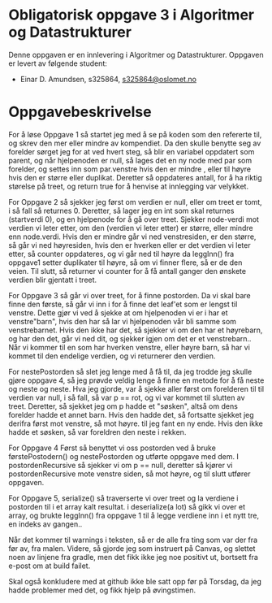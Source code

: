 # Obligatorisk oppgave 3 i Algoritmer og Datastrukturer

Denne oppgaven er en innlevering i Algoritmer og Datastrukturer. 
Oppgaven er levert av følgende student:
* Einar D. Amundsen, s325864, s325864@oslomet.no


# Oppgavebeskrivelse

For å løse Oppgave 1 så startet jeg med å se på koden som den refererte til, og skrev den mer eller mindre av kompendiet.
Da den skulle benytte seg av forelder sørget jeg for at ved hvert steg, så blir en variabel oppdatert som parent, og når hjelpenoden er null, 
så lages det en ny node med par som forelder, og settes inn som par.venstre hvis den er mindre , eller til høyre hvis den er større eller duplikat.
Deretter så oppdateres antall, for å ha riktig størelse på treet, og return true for å henvise at innlegging var velykket.

For Oppgave 2 så sjekker jeg først om verdien er null, eller om treet er tomt, i så fall så returnes 0.
Deretter, så lager jeg en int som skal returnes (startverdi 0), og en hjelpenode for å gå over treet.
Sjekker node-verdi mot verdien vi leter etter, om den (verdien vi leter etter) er større, eller mindre enn node.verdi.
Hvis den er mindre går vi ned venstresiden, er den større, så går vi ned høyresiden, hvis den er hverken eller er det verdien vi leter etter, så 
counter oppdateres, og vi går ned til høyre da leggInn() fra oppgave1 setter duplikater til høyre, så om vi finner flere, så er de den veien.
Til slutt, så returner vi counter for å få antall ganger den ønskete verdien blir gjentatt i treet.

For Oppgave 3 så går vi over treet, for å finne postorden.
Da vi skal bare finne den første, så går vi inn i for å finne det leaf'et som er lengst til venstre.
Dette gjør vi ved å sjekke at om hjelpenoden vi er i har et venstre"barn", hvis den har så lar vi hjelpenoden vår bli samme som venstrebarnet.
Hvis den ikke har det, så sjekker vi om den har et høyrebarn, og har den det, går vi ned dit, og sjekker igjen om det er et venstrebarn..
Når vi kommer til en som har hverken venstre, eller høyre barn, så har vi kommet til den endelige verdien, og vi returnerer den verdien.

For nestePostorden så slet jeg lenge med å få til, da jeg trodde jeg skulle gjøre oppgave 4, så jeg prøvde veldig lenge å finne en metode for å få neste og neste og neste.
Hva jeg gjorde, var å sjekke aller først om forelderen til til verdien var null, i så fall, så var p == rot, og vi var kommet til slutten av treet.
Deretter, så sjekket jeg om p hadde et "søsken", altså om dens forelder hadde et annet barn. Hvis den hadde det, så fortsatte sjekket jeg derifra først mot venstre, så mot høyre. til jeg fant en ny ende.
Hvis den ikke hadde et søsken, så var foreldren den neste i rekken.

For Oppgave 4 Først så benyttet vi oss postorden ved å bruke førstePostodern() og nestePostorden og utførte oppgave med dem.
I postordenRecursive så sjekker vi om p == null, deretter så kjører vi postordenRecursive mote venstre siden, så mot høyre, og til slutt utfører oppgaven.


For Oppgave 5, serialize() så traverserte vi over treet og la verdiene i postorden til i et array kalt resultat.
i deserialize(a lot) så gikk vi over et array, og brukte leggInn() fra oppgave 1 til å legge verdiene inn i et nytt tre, en indeks av gangen..


Når det kommer til warnings i teksten, så er de alle fra ting som var der fra før av, fra malen.
Videre, så gjorde jeg som instruert på Canvas, og slettet noen av linjene fra gradle, men det fikk ikke jeg noe positivt ut, bortsett fra e-post om at build failet.


Skal også konkludere med at github ikke ble satt opp før på Torsdag, da jeg hadde problemer med det, og fikk hjelp på øvingstimen.